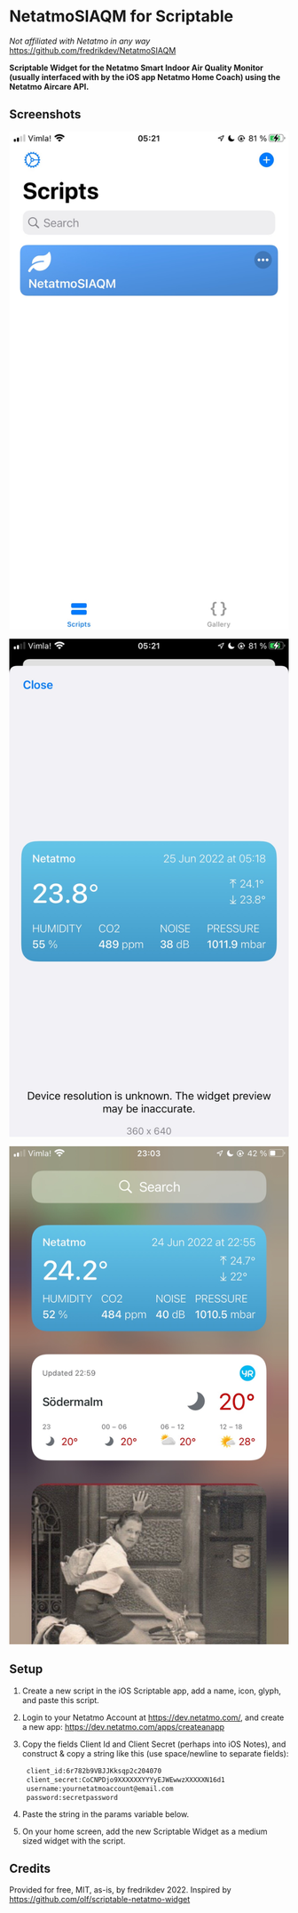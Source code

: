 # NetatmoSIAQM for Scriptable
*Not affiliated with Netatmo in any way*
https://github.com/fredrikdev/NetatmoSIAQM

**Scriptable Widget for the Netatmo Smart Indoor Air Quality Monitor (usually interfaced with by the iOS app Netatmo Home Coach) using the Netatmo Aircare API.**


## Screenshots

![Screenshot1](Screenshot1.JPG?raw=true)

![Screenshot2](Screenshot2.JPG?raw=true)

![Screenshot3](Screenshot3.JPG?raw=true)

## Setup

1) Create a new script in the iOS Scriptable app, add a name, icon, glyph, and paste this script.
2) Login to your Netatmo Account at https://dev.netatmo.com/, and create a new app: https://dev.netatmo.com/apps/createanapp
3) Copy the fields Client Id and Client Secret (perhaps into iOS Notes), and construct & copy a string like this (use space/newline to separate fields):
   
        client_id:6r782b9VBJJKksqp2c204070
        client_secret:CoCNPDjo9XXXXXXYYYyEJWEwwzXXXXXN16d1
        username:yournetatmoaccount@email.com
        password:secretpassword

4) Paste the string in the params variable below.
5) On your home screen, add the new Scriptable Widget as a medium sized widget with the script.

## Credits

Provided for free, MIT, as-is, by fredrikdev 2022. Inspired by https://github.com/olf/scriptable-netatmo-widget
